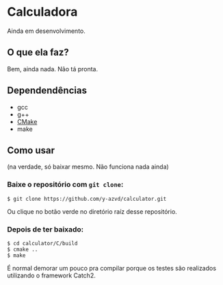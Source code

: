 # Calculadora
Ainda em desenvolvimento.

## O que ela faz?
Bem, ainda nada. Não tá pronta.
<!-- Bem, é só uma calculadora. -->

## Dependendências
* gcc
* g++
* [CMake](https://cmake.org/)
* make

## Como usar
(na verdade, só baixar mesmo. Não funciona nada ainda)

### Baixe o repositório com `git clone`:

`$ git clone https://github.com/y-azvd/calculator.git`

Ou clique no botão verde no diretório raíz desse repositório.

### Depois de ter baixado:
```
$ cd calculator/C/build
$ cmake ..
$ make
```

É normal demorar um pouco pra compilar porque os testes são realizados utilizando o framework Catch2.


<!-- how to C libraries
  https://www.cs.swarthmore.edu/~newhall/unixhelp/howto_C_libraries.html

  function pointers inside struct
  - https://stackoverflow.com/questions/1350376/function-pointer-as-a-member-of-a-c-struct
  - https://www.youtube.com/watch?v=ReVeUvwTGdU&t=130 -->
